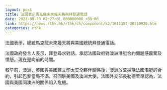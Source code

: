 ```yaml
---
layout: post
title: 法國表示馬克龍未來幾天將與拜登通電話
date: 2021-09-20 02:27:01.000000000 +08:00
link: https://news.rthk.hk/rthk/ch/component/k2/1611357-20210920.htm
categories: rthk
---
```


法國表示，總統馬克龍未來幾天將與美國總統拜登通電話。

法國政府發言人表示，拜登尋求對話，承認法國政府對澳洲潛艇合約問題感震驚及憤怒，現在是向前的時間。

較早前，澳洲、英國與美國建立印太安全夥伴關係後，澳洲放棄採購法國潛艇的合約，引起巴黎當局不滿，召回駐美國及澳洲大使。法國外交部長勒德里昂認為，法國與美國同澳洲的關係陷入危機。
